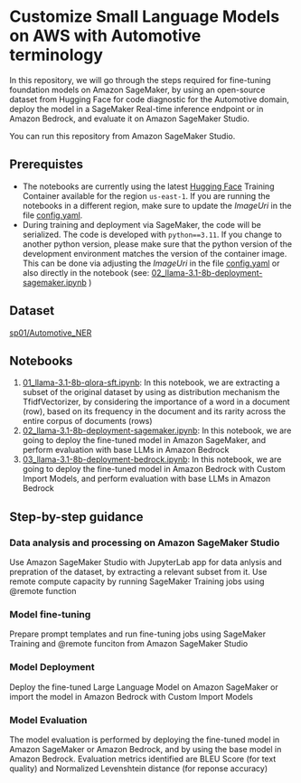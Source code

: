 # Customize Small Language Models on AWS with Automotive terminology

In this repository, we will go through the steps required for fine-tuning foundation models on Amazon SageMaker, by using an open-source dataset from Hugging Face for code diagnostic for the Automotive domain,
deploy the model in a SageMaker Real-time inference endpoint or in Amazon Bedrock, and evaluate it on Amazon SageMaker Studio.

You can run this repository from Amazon SageMaker Studio.

## Prerequistes

- The notebooks are currently using the latest [Hugging Face](https://github.com/aws/deep-learning-containers/blob/master/available_images.md) Training Container available for the region `us-east-1`. If you are running the notebooks in a different region, make sure to update the _ImageUri_ in the file [config.yaml](./config.yaml).
- During training and deployment via SageMaker, the code will be serialized. The code is developed with `python==3.11`. If you change to another python version, please make sure that the python version of the development environment matches the version of the container image. This can be done via adjusting the _ImageUri_ in the file [config.yaml](./config.yaml) or also directly in the notebook (see: [02_llama-3.1-8b-deployment-sagemaker.ipynb](./02_llama-3.1-8b-deployment-sagemaker.ipynb) )

## Dataset

[sp01/Automotive_NER](https://huggingface.co/datasets/sp01/Automotive_NER)

## Notebooks

1. [01_llama-3.1-8b-qlora-sft.ipynb](./01_llama-3.1-8b-qlora-sft.ipynb): In this notebook, we are extracting a subset of the original dataset by using as distribution mechanism the TfidfVectorizer, by considering the importance of a word in a document (row), based on its frequency in the document and its rarity across the entire corpus of documents (rows)
2. [02_llama-3.1-8b-deployment-sagemaker.ipynb](./02_llama-3.1-8b-deployment-sagemaker.ipynb): In this notebook, we are going to deploy the fine-tuned model in Amazon SageMaker, and perform evaluation with base LLMs in Amazon Bedrock
3. [03_llama-3.1-8b-deployment-bedrock.ipynb](./03_llama-3.1-8b-deployment-bedrock.ipynb): In this notebook, we are going to deploy the fine-tuned model in Amazon Bedrock with Custom Import Models, and perform evaluation with base LLMs in Amazon Bedrock

## Step-by-step guidance

### Data analysis and processing on Amazon SageMaker Studio

Use Amazon SageMaker Studio with JupyterLab app for data anlysis and prepration of the dataset, by extracting a relevant subset
from it. Use remote compute capacity by running SageMaker Training jobs using @remote function

### Model fine-tuning

Prepare prompt templates and run fine-tuning jobs using SageMaker Training and @remote funciton from Amazon SageMaker Studio

### Model Deployment

Deploy the fine-tuned Large Language Model on Amazon SageMaker or import the model in Amazon Bedrock with Custom Import Models

### Model Evaluation

The model evaluation is performed by deploying the fine-tuned model in Amazon SageMaker or Amazon Bedrock, and by using the base model in Amazon Bedrock.
Evaluation metrics identified are BLEU Score (for text quality) and Normalized Levenshtein distance (for reponse accuracy)
